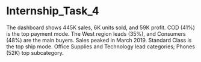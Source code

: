 # Internship_Task_4
The dashboard shows 445K sales, 6K units sold, and 59K profit. COD (41%) is the top payment mode. The West region leads (35%), and Consumers (48%) are the main buyers. Sales peaked in March 2019. Standard Class is the top ship mode. Office Supplies and Technology lead categories; Phones (52K) top subcategory.
